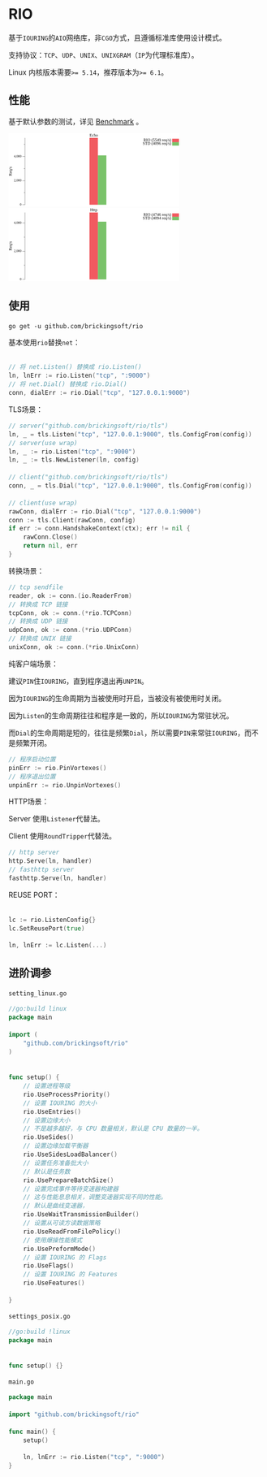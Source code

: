 # RIO

基于`IOURING`的`AIO`网络库，非`CGO`方式，且遵循标准库使用设计模式。

支持协议：`TCP`、`UDP`、`UNIX`、`UNIXGRAM`（`IP`为代理标准库）。

Linux 内核版本需要`>= 5.14`，推荐版本为`>= 6.1`。

## 性能

基于默认参数的测试，详见 [Benchmark](https://github.com/brickingsoft/rio_examples/tree/main/benchmark) 。

<img src="benchmark/echo.png" width="336" height="144" border="0" alt="echo benchmark"><img src="benchmark/http.png" width="336" height="144" border="0" alt="http benchmark">


## 使用

```shell
go get -u github.com/brickingsoft/rio
```

基本使用`rio`替换`net`：
```go

// 将 net.Listen() 替换成 rio.Listen() 
ln, lnErr := rio.Listen("tcp", ":9000")
// 将 net.Dial() 替换成 rio.Dial() 
conn, dialErr := rio.Dial("tcp", "127.0.0.1:9000")

```

TLS场景：
```go
// server("github.com/brickingsoft/rio/tls")
ln, _ = tls.Listen("tcp", "127.0.0.1:9000", tls.ConfigFrom(config))
// server(use wrap)
ln, _ := rio.Listen("tcp", ":9000")
ln, _ := tls.NewListener(ln, config)

// client("github.com/brickingsoft/rio/tls")
conn, _ = tls.Dial("tcp", "127.0.0.1:9000", tls.ConfigFrom(config))

// client(use wrap)
rawConn, dialErr := rio.Dial("tcp", "127.0.0.1:9000")
conn := tls.Client(rawConn, config)
if err := conn.HandshakeContext(ctx); err != nil {
	rawConn.Close()
	return nil, err
}
```

转换场景：
```go
// tcp sendfile
reader, ok := conn.(io.ReaderFrom)
// 转换成 TCP 链接 
tcpConn, ok := conn.(*rio.TCPConn)
// 转换成 UDP 链接
udpConn, ok := conn.(*rio.UDPConn)
// 转换成 UNIX 链接
unixConn, ok := conn.(*rio.UnixConn)
```

纯客户端场景：

建议`PIN`住`IOURING`，直到程序退出再`UNPIN`。

因为`IOURING`的生命周期为当被使用时开启，当被没有被使用时关闭。

因为`Listen`的生命周期往往和程序是一致的，所以`IOURING`为常驻状况。

而`Dial`的生命周期是短的，往往是频繁`Dial`，所以需要`PIN`来常驻`IOURING`，而不是频繁开闭。
```go
// 程序启动位置
pinErr := rio.PinVortexes()
// 程序退出位置
unpinErr := rio.UnpinVortexes()
```

HTTP场景：

Server 使用`Listener`代替法。

Client 使用`RoundTripper`代替法。
```go
// http server
http.Serve(ln, handler)
// fasthttp server
fasthttp.Serve(ln, handler)
```

REUSE PORT：

```go

lc := rio.ListenConfig{}
lc.SetReusePort(true)

ln, lnErr := lc.Listen(...)

```

## 进阶调参

`setting_linux.go`
```go
//go:build linux
package main

import (
    "github.com/brickingsoft/rio"
)


func setup() {
	// 设置进程等级
	rio.UseProcessPriority()
	// 设置 IOURING 的大小
	rio.UseEntries()
	// 设置边缘大小
	// 不是越多越好，与 CPU 数量相关，默认是 CPU 数量的一半。
	rio.UseSides()
	// 设置边缘加载平衡器
	rio.UseSidesLoadBalancer()
	// 设置任务准备批大小
	// 默认是任务数
	rio.UsePrepareBatchSize()
	// 设置完成事件等待变速器构建器
	// 这与性能息息相关，调整变速器实现不同的性能。
	// 默认是曲线变速器，
	rio.UseWaitTransmissionBuilder() 
	// 设置从可读方读数据策略
	rio.UseReadFromFilePolicy()
	// 使用爆操性能模式
	rio.UsePreformMode()
	// 设置 IOURING 的 Flags
	rio.UseFlags()
	// 设置 IOURING 的 Features
	rio.UseFeatures()
	
}

```

`settings_posix.go`
```go
//go:build !linux
package main


func setup() {}

```

`main.go`

```go
package main

import "github.com/brickingsoft/rio"

func main() {
	setup()

	ln, lnErr := rio.Listen("tcp", ":9000")
}
```